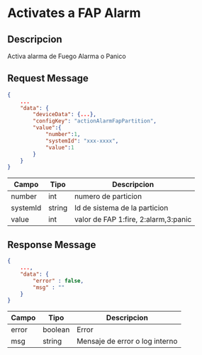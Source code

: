 # Activates a FAP Alarm

## Descripcion

Activa alarma de Fuego Alarma o Panico

## Request Message

```json
{
    ...
    "data": {
        "deviceData": {...},
        "configKey": "actionAlarmFapPartition",
        "value":{
            "number":1,
            "systemId": "xxx-xxxx",
            "value":1
        }
    }
}

```

| Campo    | Tipo   | Descripcion                          |
| -------- | ------ | ------------------------------------ |
| number   | int    | numero de particion                  |
| systemId | string | Id de sistema de la particion        |
| value    | int    | valor de FAP 1:fire, 2:alarm,3:panic |

## Response Message

```json
{
    ...,
    "data": {
        "error" : false,
        "msg" : ""
    }
}
```

| Campo | Tipo    | Descripcion                    |
| ----- | ------- | ------------------------------ |
| error | boolean | Error                          |
| msg   | string  | Mensaje de error o log interno |
